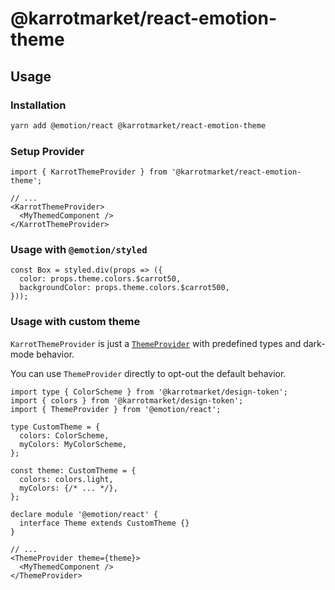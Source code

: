# @karrotmarket/react-emotion-theme

## Usage

### Installation

```bash
yarn add @emotion/react @karrotmarket/react-emotion-theme
```

### Setup Provider

```tsx
import { KarrotThemeProvider } from '@karrotmarket/react-emotion-theme';

// ...
<KarrotThemeProvider>
  <MyThemedComponent />
</KarrotThemeProvider>
```

### Usage with `@emotion/styled`

```tsx
const Box = styled.div(props => ({
  color: props.theme.colors.$carrot50,
  backgroundColor: props.theme.colors.$carrot500,
}));
```

### Usage with custom theme

`KarrotThemeProvider` is just a [`ThemeProvider`](https://emotion.sh/docs/theming) with predefined types and dark-mode behavior.

You can use `ThemeProvider` directly to opt-out the default behavior.

```tsx
import type { ColorScheme } from '@karrotmarket/design-token';
import { colors } from '@karrotmarket/design-token';
import { ThemeProvider } from '@emotion/react';

type CustomTheme = {
  colors: ColorScheme,
  myColors: MyColorScheme,
};

const theme: CustomTheme = {
  colors: colors.light,
  myColors: {/* ... */},
};

declare module '@emotion/react' {
  interface Theme extends CustomTheme {}
}

// ...
<ThemeProvider theme={theme}>
  <MyThemedComponent />
</ThemeProvider>
```
